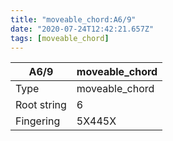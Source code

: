 ```yaml
---
title: "moveable_chord:A6/9"
date: "2020-07-24T12:42:21.657Z"
tags: [moveable_chord]
---
```


|A6/9|moveable_chord|
|---|---|
|Type|moveable_chord|
|Root string|6|
|Fingering|5X445X|

